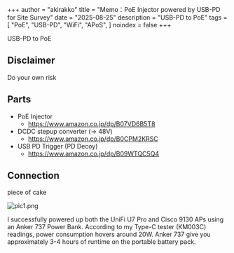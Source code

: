 +++
author = "akirakko"
title = "Memo：PoE Injector powered by USB-PD for Site Survey"
date = "2025-08-25"
description = "USB-PD to PoE"
tags = [
    "PoE",
    "USB-PD",
    "WiFi",
    "APoS",
]
noindex = false
+++

USB-PD to PoE

<!--more-->

## Disclaimer

Do your own risk

## Parts

- PoE Injector
  - <https://www.amazon.co.jp/dp/B07VD6B5T8>
- DCDC stepup converter (-> 48V)
  - <https://www.amazon.co.jp/dp/B0CPM2KRSC>
- USB PD Trigger (PD Decoy)
  - <https://www.amazon.co.jp/dp/B09WTQC5Q4>

## Connection

piece of cake

![pic1.png](https://blog.akirakko.com/post/memo-wifi-usb-pd-poe/pic1.png)

I successfully powered up both the UniFi U7 Pro and Cisco 9130 APs using an Anker 737 Power Bank.
According to my Type-C tester (KM003C) readings, power consumption hovers around 20W.
Anker 737 give you approximately 3-4 hours of runtime on the portable battery pack.
